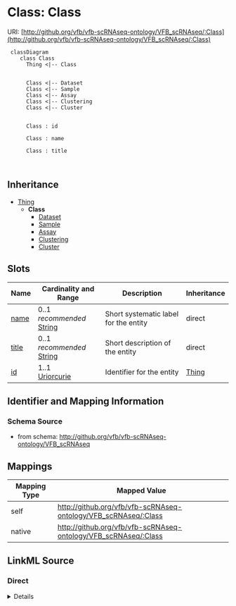 # Class: Class



URI: [http://github.org/vfb/vfb-scRNAseq-ontology/VFB_scRNAseq/:Class](http://github.org/vfb/vfb-scRNAseq-ontology/VFB_scRNAseq/:Class)




```mermaid
 classDiagram
    class Class
      Thing <|-- Class
      

      Class <|-- Dataset
      Class <|-- Sample
      Class <|-- Assay
      Class <|-- Clustering
      Class <|-- Cluster
      
      
      Class : id
        
      Class : name
        
      Class : title
        
      
```





## Inheritance
* [Thing](Thing.md)
    * **Class**
        * [Dataset](Dataset.md)
        * [Sample](Sample.md)
        * [Assay](Assay.md)
        * [Clustering](Clustering.md)
        * [Cluster](Cluster.md)



## Slots

| Name | Cardinality and Range | Description | Inheritance |
| ---  | --- | --- | --- |
| [name](name.md) | 0..1 _recommended_ <br/> [String](String.md) | Short systematic label for the entity | direct |
| [title](title.md) | 0..1 _recommended_ <br/> [String](String.md) | Short description of the entity | direct |
| [id](id.md) | 1..1 <br/> [Uriorcurie](Uriorcurie.md) | Identifier for the entity | [Thing](Thing.md) |









## Identifier and Mapping Information







### Schema Source


* from schema: http://github.org/vfb/vfb-scRNAseq-ontology/VFB_scRNAseq





## Mappings

| Mapping Type | Mapped Value |
| ---  | ---  |
| self | http://github.org/vfb/vfb-scRNAseq-ontology/VFB_scRNAseq/:Class |
| native | http://github.org/vfb/vfb-scRNAseq-ontology/VFB_scRNAseq/:Class |





## LinkML Source

<!-- TODO: investigate https://stackoverflow.com/questions/37606292/how-to-create-tabbed-code-blocks-in-mkdocs-or-sphinx -->

### Direct

<details>
```yaml
name: Class
from_schema: http://github.org/vfb/vfb-scRNAseq-ontology/VFB_scRNAseq
is_a: Thing
slots:
- name
- title

```
</details>

### Induced

<details>
```yaml
name: Class
from_schema: http://github.org/vfb/vfb-scRNAseq-ontology/VFB_scRNAseq
is_a: Thing
attributes:
  name:
    name: name
    annotations:
      owl:
        tag: owl
        value: AnnotationAssertion
    description: Short systematic label for the entity.
    from_schema: http://github.org/vfb/vfb-scRNAseq-ontology/VFB_scRNAseq
    rank: 1000
    slot_uri: rdfs:label
    alias: name
    owner: Class
    domain_of:
    - Class
    range: string
    recommended: true
  title:
    name: title
    annotations:
      owl:
        tag: owl
        value: AnnotationAssertion
    description: Short description of the entity.
    from_schema: http://github.org/vfb/vfb-scRNAseq-ontology/VFB_scRNAseq
    rank: 1000
    slot_uri: IAO:0000115
    alias: title
    owner: Class
    domain_of:
    - Class
    range: string
    recommended: true
  id:
    name: id
    description: Identifier for the entity. FlyBase identifiers should be prefixed
      with 'FlyBase:'.
    from_schema: http://github.org/vfb/vfb-scRNAseq-ontology/VFB_scRNAseq
    rank: 1000
    identifier: true
    alias: id
    owner: Class
    domain_of:
    - Thing
    range: uriorcurie
    required: true

```
</details>